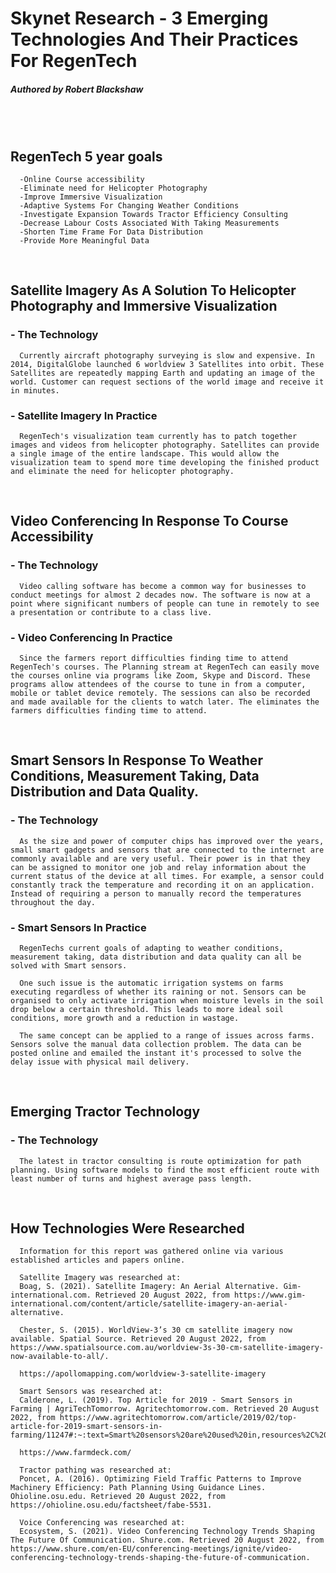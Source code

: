 # Skynet Research - 3 Emerging Technologies And Their Practices For RegenTech
##### Authored by Robert Blackshaw
<br /><br />

## RegenTech 5 year goals
      -Online Course accessibility
      -Eliminate need for Helicopter Photography
      -Improve Immersive Visualization
      -Adaptive Systems For Changing Weather Conditions
      -Investigate Expansion Towards Tractor Efficiency Consulting
      -Decrease Labour Costs Associated With Taking Measurements
      -Shorten Time Frame For Data Distribution
      -Provide More Meaningful Data 
<br />

## Satellite Imagery As A Solution To Helicopter Photography and Immersive Visualization
### - The Technology
      Currently aircraft photography surveying is slow and expensive. In 2014, DigitalGlobe launched 6 worldview 3 Satellites into orbit. These Satellites are repeatedly mapping Earth and updating an image of the world. Customer can request sections of the world image and receive it in minutes.

### - Satellite Imagery In Practice
      RegenTech's visualization team currently has to patch together images and videos from helicopter photography. Satellites can provide a single image of the entire landscape. This would allow the visualization team to spend more time developing the finished product and eliminate the need for helicopter photography.
<br />

## Video Conferencing In Response To Course Accessibility
### - The Technology
      Video calling software has become a common way for businesses to conduct meetings for almost 2 decades now. The software is now at a point where significant numbers of people can tune in remotely to see a presentation or contribute to a class live.

### - Video Conferencing In Practice
      Since the farmers report difficulties finding time to attend RegenTech's courses. The Planning stream at RegenTech can easily move the courses online via programs like Zoom, Skype and Discord. These programs allow attendees of the course to tune in from a computer, mobile or tablet device remotely. The sessions can also be recorded and made available for the clients to watch later. The eliminates the farmers difficulties finding time to attend.
<br />

## Smart Sensors In Response To Weather Conditions, Measurement Taking, Data Distribution and Data Quality.
### - The Technology
      As the size and power of computer chips has improved over the years, small smart gadgets and sensors that are connected to the internet are commonly available and are very useful. Their power is in that they can be assigned to monitor one job and relay information about the current status of the device at all times. For example, a sensor could constantly track the temperature and recording it on an application. Instead of requiring a person to manually record the temperatures throughout the day.

### - Smart Sensors In Practice
      RegenTechs current goals of adapting to weather conditions, measurement taking, data distribution and data quality can all be solved with Smart sensors.

      One such issue is the automatic irrigation systems on farms executing regardless of whether its raining or not. Sensors can be organised to only activate irrigation when moisture levels in the soil drop below a certain threshold. This leads to more ideal soil conditions, more growth and a reduction in wastage.

      The same concept can be applied to a range of issues across farms. Sensors solve the manual data collection problem. The data can be posted online and emailed the instant it's processed to solve the delay issue with physical mail delivery.
<br />

## Emerging Tractor Technology 
### - The Technology
      The latest in tractor consulting is route optimization for path planning. Using software models to find the most efficient route with least number of turns and highest average pass length.
<br />

## How Technologies Were Researched
      Information for this report was gathered online via various established articles and papers online.

      Satellite Imagery was researched at:
      Boag, S. (2021). Satellite Imagery: An Aerial Alternative. Gim-international.com. Retrieved 20 August 2022, from https://www.gim-international.com/content/article/satellite-imagery-an-aerial-alternative.

      Chester, S. (2015). WorldView-3’s 30 cm satellite imagery now available. Spatial Source. Retrieved 20 August 2022, from https://www.spatialsource.com.au/worldview-3s-30-cm-satellite-imagery-now-available-to-all/.

      https://apollomapping.com/worldview-3-satellite-imagery

      Smart Sensors was researched at:
      Calderone, L. (2019). Top Article for 2019 - Smart Sensors in Farming | AgriTechTomorrow. Agritechtomorrow.com. Retrieved 20 August 2022, from https://www.agritechtomorrow.com/article/2019/02/top-article-for-2019-smart-sensors-in-farming/11247#:~:text=Smart%20sensors%20are%20used%20in,resources%2C%20and%20reduce%20environmental%20impact.

      https://www.farmdeck.com/

      Tractor pathing was researched at: 
      Poncet, A. (2016). Optimizing Field Traffic Patterns to Improve Machinery Efficiency: Path Planning Using Guidance Lines. Ohioline.osu.edu. Retrieved 20 August 2022, from https://ohioline.osu.edu/factsheet/fabe-5531.

      Voice Conferencing was researched at: 
      Ecosystem, S. (2021). Video Conferencing Technology Trends Shaping The Future Of Communication. Shure.com. Retrieved 20 August 2022, from https://www.shure.com/en-EU/conferencing-meetings/ignite/video-conferencing-technology-trends-shaping-the-future-of-communication.

<br /><br />